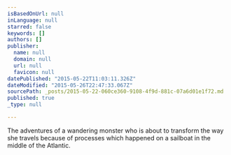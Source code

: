 ```yaml
---
isBasedOnUrl: null
inLanguage: null
starred: false
keywords: []
authors: []
publisher:
  name: null
  domain: null
  url: null
  favicon: null
datePublished: "2015-05-22T11:03:11.326Z"
dateModified: "2015-05-26T22:47:33.067Z"
sourcePath: _posts/2015-05-22-060ce360-9108-4f9d-881c-07a6d01e1f72.md
published: true
_type: null

---
```

The adventures of a wandering monster who is about to transform the way she travels because of processes which happened on a sailboat in the middle of  the Atlantic.